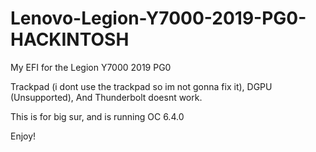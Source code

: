 # Lenovo-Legion-Y7000-2019-PG0-HACKINTOSH
My EFI for the Legion Y7000 2019 PG0

Trackpad (i dont use the trackpad so im not gonna fix it), DGPU (Unsupported), And Thunderbolt doesnt work. 

This is for big sur, and is running OC 6.4.0

Enjoy!
